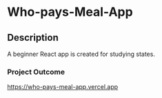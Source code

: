 # Who-pays-Meal-App
## Description
A beginner React app is created for studying states.

### Project Outcome
https://who-pays-meal-app.vercel.app

